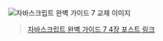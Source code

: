 ![자바스크립트 완벽 가이드 7 교재 이미지](https://insightbookblog.files.wordpress.com/2022/03/kakaotalk_20220323_130255106.jpg?w=816)

> [자바스크립트 완벽 가이드 7 4장 포스트 링크](https://1-blue.github.io/posts/%EC%9E%90%EB%B0%94%EC%8A%A4%ED%81%AC%EB%A6%BD%ED%8A%B8-%EC%99%84%EB%B2%BD-%EA%B0%80%EC%9D%B4%EB%93%9C-4%EC%9E%A5/)